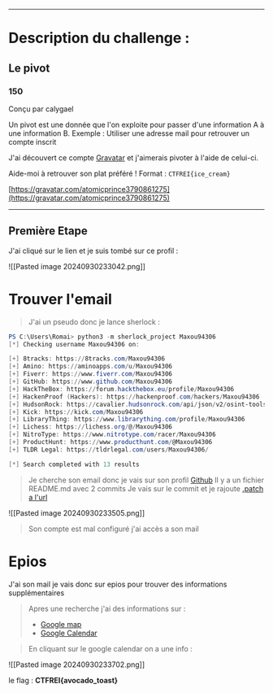 
---

# Description du challenge : 
## Le pivot

### 150

Conçu par calygael

Un pivot est une donnée que l'on exploite pour passer d'une information A à une information B. Exemple : Utiliser une adresse mail pour retrouver un compte inscrit

J'ai découvert ce compte [Gravatar](https://gravatar.com/atomicprince3790861275) et j'aimerais pivoter à l'aide de celui-ci.

Aide-moi à retrouver son plat préféré ! Format : `CTFREI{ice_cream}`

[https://gravatar.com/atomicprince3790861275](https://gravatar.com/atomicprince3790861275)

---

## Première Etape 

J'ai cliqué sur le lien et je suis tombé sur ce profil : 

![[Pasted image 20240930233042.png]]

# Trouver l'email 

> J'ai un pseudo donc je lance sherlock :

```powershell
PS C:\Users\Romai> python3 -m sherlock_project Maxou94306
[*] Checking username Maxou94306 on:

[+] 8tracks: https://8tracks.com/Maxou94306
[+] Amino: https://aminoapps.com/u/Maxou94306
[+] Fiverr: https://www.fiverr.com/Maxou94306
[+] GitHub: https://www.github.com/Maxou94306
[+] HackTheBox: https://forum.hackthebox.eu/profile/Maxou94306
[+] HackenProof (Hackers): https://hackenproof.com/hackers/Maxou94306
[+] HudsonRock: https://cavalier.hudsonrock.com/api/json/v2/osint-tools/search-by-username?username=Maxou94306
[+] Kick: https://kick.com/Maxou94306
[+] LibraryThing: https://www.librarything.com/profile/Maxou94306
[+] Lichess: https://lichess.org/@/Maxou94306
[+] NitroType: https://www.nitrotype.com/racer/Maxou94306
[+] ProductHunt: https://www.producthunt.com/@Maxou94306
[+] TLDR Legal: https://tldrlegal.com/users/Maxou94306/

[*] Search completed with 13 results
```

> Je cherche son email donc je vais sur son profil [Github](https://github.com/Maxou94/Maxou94306/ )
> Il y a un fichier README.md avec 2 commits
> Je vais sur le commit et je rajoute  [.patch a l'url](https://github.com/Maxou94/Maxou94306/commit/b3d85d3f41a379e94ad3af480e68187e9eac2c39.patch) 

![[Pasted image 20240930233505.png]]
> Son compte est mal configuré j'ai accès a son mail 

# Epios 

J'ai son mail je vais donc sur epios pour trouver des informations supplémentaires 

> Apres une recherche j'ai des informations sur : 
> - [Google map](https://www.google.com/maps/contrib/115416143820529650554)
> - [Google Calendar](https://calendar.google.com/calendar/u/0/embed?src=maxou94306@gmail.com)

> En cliquant sur le google calendar on a une info : 

![[Pasted image 20240930233702.png]]

le flag : **CTFREI{avocado_toast}**


